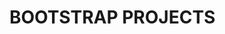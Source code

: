 # BOOTSTRAP PROJECTS

<!-- see all the projects live [here](https://suspicious-hawking-2c506e.netlify.app/) -->
